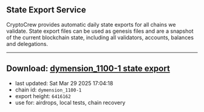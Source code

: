 ## State Export Service
CryptoCrew provides automatic daily state exports for all chains we validate. State export files can be used as genesis files and are a snapshot of the current blockchain state, including all validators, accounts, balances and delegations.

---
**Download: [dymension_1100-1 state export](https://dl-eu2.ccvalidators.com/SERVICE/dymension/dymension_1100-1_export_6416162.json)**
---

- last updated: Sat Mar 29 2025 17:04:18
- chain id: `dymension_1100-1`
- export height: `6416162`
- use for: airdrops, local tests, chain recovery
